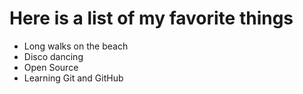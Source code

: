 # Here is a list of my favorite things

- Long walks on the beach
- Disco dancing
- Open Source
- Learning Git and GitHub
